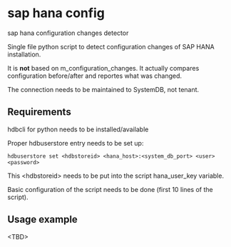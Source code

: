 # sap hana config
sap hana configuration changes detector

Single file python script to detect configuration changes of SAP HANA installation.

It is **not** based on m_configuration_changes. It actually compares configuration before/after and reportes what was changed.

The connection needs to be maintained to SystemDB, not tenant.

## Requirements
hdbcli for python needs to be installed/available

Proper hdbuserstore entry needs to be set up:

```hdbuserstore set <hdbstoreid> <hana_host>:<system_db_port> <user> <password>```

This &lt;hdbstoreid&gt; needs to be put into the script hana_user_key variable.

Basic configuration of the script needs to be done (first 10 lines of the script).

## Usage example
&lt;TBD&gt;

